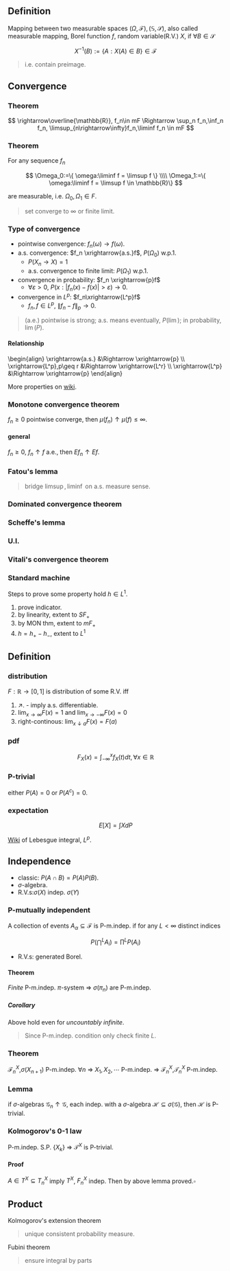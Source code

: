 
## Definition
Mapping between two measurable spaces $(\Omega, \mathcal{F}), (\mathbb{S},\mathcal{S})$, also called measurable mapping, Borel function $f$, random variable(R.V.) $X$, if $\forall B\in \mathcal{S}$

$$
  X^{-1}(B):= \{A:X(A)\in B\} \in\mathcal{F}
$$

> i.e. contain preimage.

## Convergence

### Theorem
$$
 \rightarrow\overline{\mathbb{R}}, f_n\in mF \Rightarrow \sup_n f_n,\inf_n f_n, \limsup_{n\rightarrow\infty}f_n,\liminf f_n \in mF
$$

### Theorem
For any sequence $f_n$

$$
  \Omega_0:=\{ \omega:\liminf f = \limsup f \} \\\\
  \Omega_1:=\{ \omega:\liminf f = \limsup f \in \mathbb{R}\}
$$

are measurable, i.e. $\Omega_0,\Omega_1 \in F$.

> set converge to $\infty$ or finite limit.

### Type of convergence

  - pointwise convergence: $f_n(\omega)\rightarrow f(\omega)$.
  - a.s. convergence: $f_n \xrightarrow{a.s.}f$, $P(\Omega_0)$ w.p.1.
    - $P(X_n\rightarrow X)=1$
    - a.s. convergence to finite limit: $P(\Omega_1)$ w.p.1.
  - convergence in probability: $f_n \xrightarrow{p}f$
    - $\forall \varepsilon>0$, $P(x:|f_n(x)-f(x)|>\varepsilon)\rightarrow 0$.
  - convergence in $L^p$: $f_n\xrightarrow{L^p}f$
    - $f_n,f\in L^p$, $\|f_n-f\|_p\rightarrow 0$.

> (a.e.) pointwise is strong;
> a.s. means eventually, $P(\lim)$; in probability, $\lim(P)$.

#### Relationship
\begin{align}
\xrightarrow{a.s.} &\Rightarrow \xrightarrow{p} \\\\
\xrightarrow{L^p},p\geq r &\Rightarrow \xrightarrow{L^r} \\\\
\xrightarrow{L^p} &\Rightarrow \xrightarrow{p}
\end{align}

More properties on [wiki](https://en.wikipedia.org/wiki/Convergence_of_random_variables#Properties_4).

### Monotone convergence theorem
$f_n\geq 0$ pointwise converge, then $\mu(f_n)\uparrow \mu(f)\leq \infty$.

#### general
$f_n\geq 0$, $f_n\uparrow f$ a.e., then $Ef_n\uparrow Ef$.

### Fatou's lemma
> bridge $\limsup,\liminf$ on a.s. measure sense.

### Dominated convergence theorem

### Scheffe's lemma

### U.I.

### Vitali's convergence theorem

### Standard machine
Steps to prove some property hold $h\in L^1$.

  1. prove indicator.
  2. by linearity, extent to $SF_+$
  3. by MON thm, extent to $mF_+$
  4. $h=h_+-h_-$, extent to $L^1$

## Definition
### distribution
$F:\mathbb{R}\rightarrow [0,1]$ is distribution of some R.V. iff
  
  1. $\nearrow$.
    - imply a.s. differentiable.
  2. $\lim_{x\rightarrow\infty} F(x)=1$ and $\lim_{x\rightarrow -\infty} F(x)= 0$
  3. right-continous: $\lim_{x\downarrow a}F(x)=F(a)$

### pdf
$$
 F_X(x)=\int_{-\infty}^xf_X(t)dt, \forall x\in \mathbb{R}
$$

### P-trivial
either $P(A)=0$ or $P(A^c)=0$.

### expectation
$$
 E[X]=\int XdP
$$

[Wiki](https://en.wikipedia.org/wiki/Lp_space#Lp_spaces_and_Lebesgue_integrals) of Lebesgue integral, $L^p$.

## Independence

  - classic: $P(A\cap B)=P(A)P(B)$.
  - $\sigma$-algebra.
  - R.V.s:$\sigma(X)$ indep. $\sigma(Y)$

### P-mutually independent
A collection of events $A_\alpha\subseteq\mathcal{F}$ is P-m.indep. if for any $L < \infty$ distinct indices

$$
  P(\bigcap^L A_i) = \prod^L P(A_i)
$$

  - R.V.s: generated Borel.

#### Theorem
*Finite* P-m.indep. $\pi$-system $\Rightarrow$ $\sigma (\pi_n)$ are P-m.indep.

##### Corollary
Above hold even for *uncountably infinite*.

> Since P-m.indep. condition only check finite $L$.

### Theorem
$\mathcal{F}_n^X$,$\sigma(X_{n+1})$ P-m.indep. $\forall n$ $\Rightarrow$ $X_1,X_2,\cdots$ P-m.indep. $\Rightarrow$ $\mathcal{F}_n^X$,$\mathcal{T}_n^X$ P-m.indep.

### Lemma
if $\sigma$-algebras $\mathcal{G}_n\uparrow \mathcal{G}$, each indep. with a $\sigma$-algebra $\mathcal{H}\subseteq \sigma(\mathcal{G})$, then $\mathcal{H}$ is P-trivial.

### Kolmogorov's 0-1 law
P-m.indep. S.P. $\{X_k\}$ $\Rightarrow$ $\mathcal{T}^X$ is P-trivial.

#### Proof
$A\in T^X\subseteq T_n^X$ imply $T^X$, $F_n^X$ indep. Then by above lemma proved.$\square$

## Product

Kolmogorov's extension theorem

> unique consistent probability measure.

Fubini theorem

> ensure integral by parts